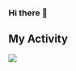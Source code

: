 ### Hi there 👋

## My Activity
<img src="https://github-readme-stats.vercel.app/api?username=saeed-devee&show_icons=true&theme=highcontrast">

